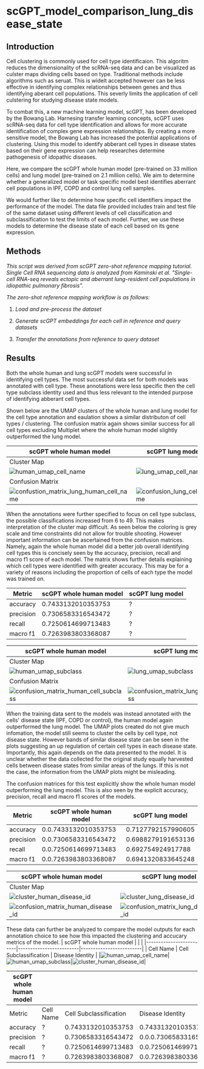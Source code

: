 # scGPT_model_comparison_lung_disease_state
## Introduction

Cell clustering is commonly used for cell type identificaion. This algoritm reduces the dimensionality of the scRNA-seq data and can be visualized as culster maps dividing cells based on type. Traditional methods include algorithms such as seruat. This is widelt accepted however can be less effective in identifying complex relationships between genes and thus identifying aberant cell populations. This severly limits the application of cell culstering for studying disease state models. 

To combat this, a new machine learning model, scGPT, has been developed by the Bowang Lab. Harnesing transfer learning concepts, scGPT uses scRNA-seq data for cell type identification and allows for more accurate identification of complex gene expression relationships. By creating a more sensitive model, the Bowang Lab has increased the potential applications of clustering. Using this model to identify abberant cell types in disease states based on their gene expression can help researches determine pathogenesis of idopathic diseases. 

Here, we compare the scGPT whole human model (pre-trained on 33 million cells) and lung model (pre-trained on 2.1 million cells). We aim to determine whether a generalized model or task specific model best identifies aberrant cell populations in IPF, COPD and control lung cell samples.

We would further like to determine how specific cell identifiers impact the performance of the model. The data file provided includes train and test file of the same dataset using different levels of cell classification and subclassification to test the limits of each model. Further, we use these models to determine the disease state of each cell based on its gene expression.


## Methods
*This script was derived from scGPT zero-shot reference mapping tutorial. Single Cell RNA sequencing data is analyzed from Kaminski et al. "Single-cell RNA-seq reveals ectopic and aberrant lung-resident cell populations in idiopathic pulmonary fibrosis".*


*The zero-shot reference mapping workflow is as follows:*

 1. *Load and pre-process the dataset*
    
 2. *Generate scGPT embeddings for each cell in reference and query datasets*

 3. *Transfer the annotations from reference to query dataset*


## Results

Both the whole human and lung scGPT models were successful in identifying cell types. The most successful data set for both models was annotated with cell type. These annotations were less specific then the cell type subclass identity used and thus less relevant to the intended purpose of identifying abberant cell types. 

Shown below are the UMAP clusters of the whole human and lung model for the cell type annotation and eaulation shows a similar distributon of cell types / clustering. 
The confusion matrix again shows similar success for all cell types excluding Multiplet where the whole human model slightly outperformed the lung model.

| scGPT whole human model | scGPT lung model |
|-------------------------|-------------------------|
| Cluster Map| |
|![human_umap_cell_name](https://github.com/user-attachments/assets/e99714d0-3317-4b80-8657-0768af2870e0) |![lung_umap_cell_name](https://github.com/user-attachments/assets/123163bc-d3df-4328-8a7e-5e0e5f1f6635)|
| Confusion Matrix | |
|![confustion_matrix_lung_human_cell_name](https://github.com/user-attachments/assets/01844d15-9afa-4c1b-bec1-d2cd7779e7cc)|![confusion_lung_cell_name](https://github.com/user-attachments/assets/3328dcb2-75f6-4d3d-b0a1-32db75d0335f)|



When the annotations were further specified to focus on cell type subclass, the possible classifications increased from 6 to 49. This makes interpretation of the cluster map difficult. As seen below the coloring is grey scale and time constraints did not allow for trouble shooting. However important information can be ascertained from the confusion matrices. Namely, again the whole human model did a better job overall identifying cell types this is concisely seen by the accuracy, precision, recall and macro f1 score of each model. The matrix shows further details explaining which cell types were identified with greater accuracy. This may be for a variety of reasons including the proportion of cells of each type the model was trained on. 

| Metric | scGPT whole human model | scGPT lung model|
|-------------------------|-------------------------|-------------------------|
|accuracy| 0.7433132010353753 | ?|
|precision| 0.7306583316543472 | ?|
|recall | 0.7250614699713483| ?|
|macro f1| 0.7263983803368087 |?| 


|scGPT whole human model | scGPT lung model|
|-------------------------|-------------------------|
|Cluster Map|
|![human_umap_subclass](https://github.com/user-attachments/assets/fb0d7132-9de6-4349-86ca-e93714e2c10f) |![lung_umap_subclass](https://github.com/user-attachments/assets/cc955483-bb9d-4b5d-bf12-7a0ea2a25a0f)|
| Confusion Matrix|
| ![confusion_matrix_human_cell_subclass](https://github.com/user-attachments/assets/29914af9-16ad-413d-aa80-c4d0be7dce3e)|![confusion_matrix_lung_cell_subclass](https://github.com/user-attachments/assets/e85cc104-417f-41a1-bbfe-bd8a45fe30b4)|


When the training data sent to the models was instead annotated with the cells' disease state (IPF, COPD or control), the human model again outperformed the lung model. The UMAP plots created do not give much infomation, the model still seems to cluster the cells by cell type, not disease state. However bands of similar disease state can be seen in the plots suggesting an up regulation of certain cell types in each disease state. Importantly, this again depends on the data presented to the model. It is unclear whether the data collected for the original study equally harvested cells between disease states from similar areas of the lungs. If this is not the case, the information from the UMAP plots might be misleading. 

The confusion matrices for this test explicitly show the whole human model outperforming the lung model. This is also seen by the explicit accuracy, precision, recall and macro f1 scores of the models.

| Metric | scGPT whole human model | scGPT lung model|
|-------------------------|-------------------------|-------------------------|
|accuracy| 0.0.7433132010353753 | 0.7127792157990605|
|precision| 0.0.7306583316543472 | 0.6988279191653136|
|recall | 0.0.7250614699713483| 0.692754924917788|
|macro f1| 0.0.7263983803368087 |0.6941320833645248| 


|scGPT whole human model | scGPT lung model|
|-------------------------|-------------------------|
|Cluster Map|
|![cluster_human_disease_id](https://github.com/user-attachments/assets/9f853b65-5f52-4e63-b124-dbfca5461d36)| ![cluster_lung_disease_id](https://github.com/user-attachments/assets/2d5a246c-248f-45c8-90ba-cede1412b844)|
|![confusion_matrix_human_disease_id](https://github.com/user-attachments/assets/17f34970-e649-4aa1-a4fd-f1795305d2ea)| ![confusion_matrix_lung_disease_id](https://github.com/user-attachments/assets/497db3e1-9c04-43ba-9502-6edc67caa7d9)|



These data can further be analyzed to compare the model outputs for each annotation choice to see how this impacted the clustering and accucary metrics of the model.
| scGPT whole human model | | |
|-------------------------|-------------------------|-------------------------|
| Cell Name | Cell Subclassification | Disease Identity |
|![human_umap_cell_name](https://github.com/user-attachments/assets/60650adc-4e34-46a4-a7b2-002eb2d76a22)|![human_umap_subclass](https://github.com/user-attachments/assets/67ff9255-dc70-4042-a22b-7528ea00f63b)|![cluster_human_disease_id](https://github.com/user-attachments/assets/f534f82d-4ebf-4495-ad6f-f41a2c7e6394)|

| scGPT whole human model | | ||
|-------------------------|-------------------------|-------------------------|-------------------------|
| Metric | Cell Name | Cell Subclassification | Disease Identity |
|accuracy| ?| 0.7433132010353753 |0.7433132010353753|
|precision| ?| 0.7306583316543472 |0.0.0.7306583316543472|
|recall | ?| 0.7250614699713483| 0.0.7250614699713483|
|macro f1|?|  0.7263983803368087| 0.0.7263983803368087|












